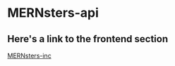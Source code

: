 # MERNsters-api

## Here's a link to the frontend section

[MERNsters-inc](https://github.com/Arshad-Siddiqui/MERNsters-inc)
